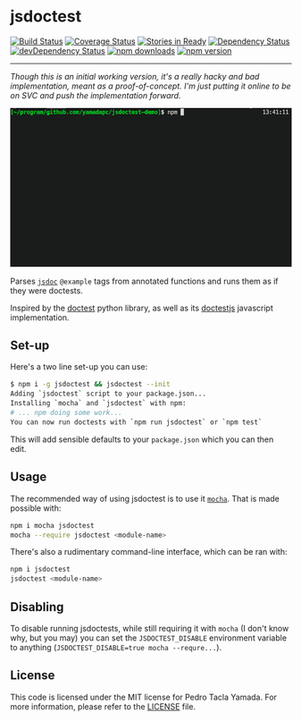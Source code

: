 jsdoctest
=========
[![Build Status](https://travis-ci.org/yamadapc/jsdoctest.svg)](https://travis-ci.org/yamadapc/jsdoctest)
[![Coverage Status](https://coveralls.io/repos/yamadapc/jsdoctest/badge.png)](https://coveralls.io/r/yamadapc/jsdoctest)
[![Stories in Ready](https://badge.waffle.io/yamadapc/jsdoctest.svg?label=ready&title=Ready)](http://waffle.io/yamadapc/jsdoctest)
[![Dependency Status](https://david-dm.org/yamadapc/jsdoctest.svg)](https://david-dm.org/yamadapc/jsdoctest)
[![devDependency Status](https://david-dm.org/yamadapc/jsdoctest/dev-status.svg)](https://david-dm.org/yamadapc/jsdoctest#info=devDependencies)
[![npm downloads](http://img.shields.io/npm/dm/jsdoctest.svg)](https://www.npmjs.org/package/jsdoctest)
[![npm version](http://img.shields.io/npm/v/jsdoctest.svg)](https://www.npmjs.org/package/jsdoctest)
- - -
*Though this is an initial working version, it's a really hacky and bad
implementation, meant as a proof-of-concept. I'm just putting it online to be on
SVC and push the implementation forward.*

![demo](/jsdoctest-demo.gif)

Parses [`jsdoc`](http://usejsdoc.org/) `@example` tags from annotated functions
and runs them as if they were doctests.

Inspired by the [doctest](https://docs.python.org/2/library/doctest.html) python
library, as well as its [doctestjs](http://doctestjs.org) javascript
implementation.

## Set-up
Here's a two line set-up you can use:
```bash
$ npm i -g jsdoctest && jsdoctest --init
Adding `jsdoctest` script to your package.json...
Installing `mocha` and `jsdoctest` with npm:
# ... npm doing some work...
You can now run doctests with `npm run jsdoctest` or `npm test`
```
This will add sensible defaults to your `package.json` which you can then edit.

## Usage
The recommended way of using jsdoctest is to use it
[`mocha`](https://github.com/mochajs/mocha). That is made possible with:
```bash
npm i mocha jsdoctest
mocha --require jsdoctest <module-name>
```

There's also a rudimentary command-line interface, which can be ran with:
```bash
npm i jsdoctest
jsdoctest <module-name>
```

## Disabling
To disable running jsdoctests, while still requiring it with `mocha` (I don't
know why, but you may) you can set the `JSDOCTEST_DISABLE` environment variable
to anything (`JSDOCTEST_DISABLE=true mocha --requre...`).

## License
This code is licensed under the MIT license for Pedro Tacla Yamada. For more
information, please refer to the [LICENSE](/LICENSE) file.
